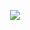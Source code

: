 <p align = "center">
<img src="https://capsule-render.vercel.app/api?type=waving&color=auto&height=300&section=header&text=ESTsoft Weekly Quiz&fontSize=70" />
</p>